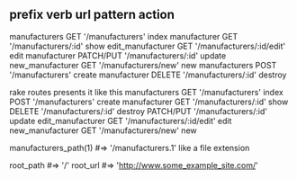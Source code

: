 prefix            verb      url pattern                 action
---------------------------------------------------------------
manufacturers     GET       '/manufacturers'            index
manufacturer      GET       '/manufacturers/:id'        show
edit_manufacturer GET       '/manufacturers/:id/edit'   edit
manufacturer      PATCH/PUT '/manufacturers/:id'        update
new_manufacturer  GET       '/manufacturers/new'        new
manufacturers     POST      '/manufacturers'            create
manufacturer      DELETE    '/manufacturers/:id'        destroy

rake routes presents it like this
manufacturers     GET       '/manufacturers'            index
                 POST      '/manufacturers'             create
manufacturer      GET       '/manufacturers/:id'        show
                 DELETE    '/manufacturers/:id'         destroy
                 PATCH/PUT '/manufacturers/:id'         update
edit_manufacturer GET       '/manufacturers/:id/edit'   edit
new_manufacturer  GET       '/manufacturers/new'        new

manufacturers_path(1) #=> '/manufacturers.1'
like a file extension

root_path #=> '/'
root_url #=> 'http://www.some_example_site.com/'